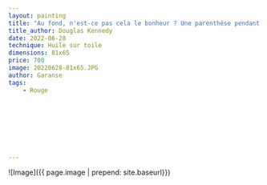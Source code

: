 ```yaml
---
layout: painting
title: "Au fond, n'est-ce pas cela le bonheur ? Une parenthèse pendant laquelle, sans penser au passé ou à l'avenir, on arrive à s'enfuir de soi-même ? Plus de réminiscences venant vous hanter, plus d'appréhensions qui ruinent votre sommeil ; juste la redécouverte que l'instant présent est merveilleux."                                    
title_author: Douglas Kennedy                                              
date: 2022-06-28
technique: Huile sur toile 
dimensions: 81x65
price: 700
image: 20220628-81x65.JPG
author: Garanse
tags:
    - Rouge
  
  
  
  
  
  
  
  
---
```

![Image]({{ page.image | prepend: site.baseurl}})



